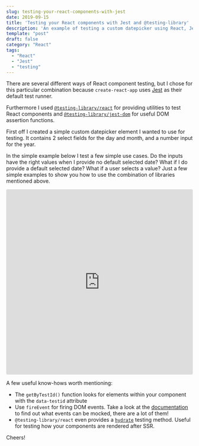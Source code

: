 ```yaml
---
slug: testing-your-react-components-with-jest
date: 2019-09-15
title: 'Testing your React components with Jest and @testing-library'
description: 'An example of testing a custom datepicker using React, Jest and @testing-library'
template: "post"
draft: false
category: "React"
tags:
  - "React"
  - "Jest"
  - "testing"
---
```


There are several different ways of React component testing, but I chose for this particular combination because `create-react-app` uses <a href="https://www.npmjs.com/package/jest" target="_blank" rel="noopener noreferrer">Jest</a> as their default test runner.

Furthermore I used <a href="https://www.npmjs.com/package/@testing-library/react" target="_blank" rel="noopener noreferrer">`@testing-library/react`</a> for providing utilities to test React components and <a href="https://www.npmjs.com/package/@testing-library/jest-dom" target="_blank" rel="noopener noreferrer">`@testing-library/jest-dom`</a> for useful DOM assertion functions. 

First off I created a simple custom datepicker element I wanted to use for testing. It contains 2 select fields for the day and month, and a number input for the year. 

In the simple example below I test a few simple use cases. Do the inputs have the right values when I provide no default selected date? What if I do provide a default selected date? What if a user selects a value? Just a few simple examples to show you how to use the combination of libraries mentioned above. 

<iframe src="https://codesandbox.io/embed/component-testing-c3rvs?fontsize=14&module=%2Fsrc%2FDatepicker.test.tsx&view=editor" title="component-testing" allow="geolocation; microphone; camera; midi; vr; accelerometer; gyroscope; payment; ambient-light-sensor; encrypted-media; usb" style="width:100%; height:500px; border:0; border-radius: 4px; overflow:hidden;" sandbox="allow-modals allow-forms allow-popups allow-scripts allow-same-origin"></iframe>

A few useful know-hows worth mentioning:
- The `getByTestId()` function looks for elements within your component with the `data-testid` attribute 
- Use `fireEvent` for firing DOM events. Take a look at the <a href="https://testing-library.com/docs/dom-testing-library/api-events#fireevent-eventname" target="_blank" rel="noopener noreferrer">documentation</a> to find out what events can be mocked, there are a lot of them!
- `@testing-library/react` even provides a <a href="https://testing-library.com/docs/react-testing-library/api#hydrate" target="_blank" rel="noopener noreferrer">`hydrate`</a> testing method. Useful for testing how your components are rendered after SSR.

Cheers!